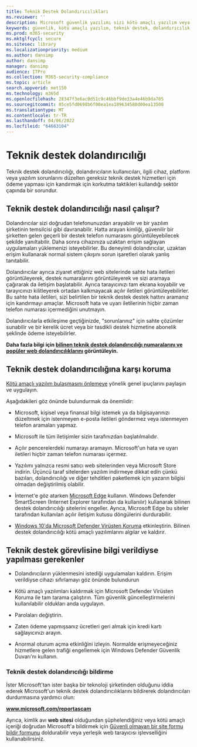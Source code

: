 ```yaml
---
title: Teknik Destek Dolandırıcılıkları
ms.reviewer: ''
description: Microsoft güvenlik yazılımı sizi kötü amaçlı yazılım veya virüs taraması iddia eden ve ardından sahte algılamalar ve uyarılar gösteren teknik destek dolandırıcılıklarından koruyabilir.
keywords: güvenlik, kötü amaçlı yazılım, teknik destek, dolandırıcılık, koruma, hile, sahtekarlık, sahte, hata iletileri, rapor, sahte güvenlik yazılımı, sahte, virüsten koruma, sahte yazılım, sahte, tehditler, ücret, kaldırma ücreti, yükseltme, kaldırma için ödeme, tam sürüm yükleme, deneme, çok sayıda tehdit, tarayıcı, tarama, temiz, bilgisayar, güvenlik, program, XP ev güvenliği, sahte Microsoft, etkinleştirme, taramayı etkinleştirme, virüsten koruma, uyarılar, açılır pencereler, güvenlik uyarıları, güvenlik açılır pencereleri teknik destek dolandırıcılıkları,  sahte Microsoft hata bildirimi, sahte virüs uyarısı, sahte ürün süre sonu, sahte Windows etkinleştirme, dolandırıcılık web sayfaları, dolandırıcılık telefon numaraları, telefon numaraları, MMPC, WDSI, Microsoft Kötü Amaçlı Yazılımdan Koruma Merkezi, teknik destek dolandırıcılığı numaraları
ms.prod: m365-security
ms.mktglfcycl: secure
ms.sitesec: library
ms.localizationpriority: medium
ms.author: dansimp
author: dansimp
manager: dansimp
audience: ITPro
ms.collection: M365-security-compliance
ms.topic: article
search.appverid: met150
ms.technology: m365d
ms.openlocfilehash: 28347f3e6ac0d51c9c46bbf9de33a4e46b9da705
ms.sourcegitcommit: 85ce5fd0698b6f00ea1ea189634588d00ea13508
ms.translationtype: MT
ms.contentlocale: tr-TR
ms.lasthandoff: 04/06/2022
ms.locfileid: "64663104"
---
```

# <a name="tech-support-scams"></a>Teknik destek dolandırıcılığı

Teknik destek dolandırıcılığı, dolandırıcıların kullanıcıları, ilgili cihaz, platform veya yazılım sorunlarını düzelten gereksiz teknik destek hizmetleri için ödeme yapması için kandırmak için korkutma taktikleri kullandığı sektör çapında bir sorundur.

## <a name="how-tech-support-scams-work"></a>Teknik destek dolandırıcılığı nasıl çalışır?

Dolandırıcılar sizi doğrudan telefonunuzdan arayabilir ve bir yazılım şirketinin temsilcisi gibi davranabilir. Hatta arayan kimliği, güvenilir bir şirketten gelen geçerli bir destek telefon numarasını görüntüleyebilecek şekilde yanıltabilir. Daha sonra cihazınıza uzaktan erişim sağlayan uygulamaları yüklemenizi isteyebilirler. Bu deneyimli dolandırıcılar, uzaktan erişim kullanarak normal sistem çıkışını sorun işaretleri olarak yanlış tanıtabilir.

Dolandırıcılar ayrıca ziyaret ettiğiniz web sitelerinde sahte hata iletileri görüntüleyerek, destek numaralarını görüntüleyerek ve sizi aramaya çağırarak da iletişim başlatabilir. Ayrıca tarayıcınızı tam ekrana koyabilir ve tarayıcınızı kilitleyerek ortadan kalkmayacak açılır iletileri görüntüleyebilirler. Bu sahte hata iletileri, sizi belirtilen bir teknik destek destek hattını aramanız için kandırmayı amaçlar. Microsoft hata ve uyarı iletilerinin hiçbir zaman telefon numarası içermediğini unutmayın.

Dolandırıcılarla etkileşime geçtiğinizde, "sorunlarınız" için sahte çözümler sunabilir ve bir kerelik ücret veya bir tasdikli destek hizmetine abonelik şeklinde ödeme isteyebilirler.

**Daha fazla bilgi için [bilinen teknik destek dolandırıcılığı numaralarını ve popüler web dolandırıcılıklarını](https://support.microsoft.com/help/4013405/windows-protect-from-tech-support-scams) görüntüleyin.**

## <a name="how-to-protect-against-tech-support-scams"></a>Teknik destek dolandırıcılığına karşı koruma

[Kötü amaçlı yazılım bulaşmasını önlemeye](prevent-malware-infection.md) yönelik genel ipuçlarını paylaşın ve uygulayın.

Aşağıdakileri göz önünde bulundurmak da önemlidir:

* Microsoft, kişisel veya finansal bilgi istemek ya da bilgisayarınızı düzeltmek için istenmeyen e-posta iletileri göndermez veya istenmeyen telefon aramaları yapmaz.

* Microsoft ile tüm iletişimler sizin tarafınızdan başlatılmalıdır.

* Açılır pencerelerdeki numarayı aramayın. Microsoft'un hata ve uyarı iletileri hiçbir zaman telefon numarası içermez.

* Yazılımı yalnızca resmi satıcı web sitelerinden veya Microsoft Store indirin. Üçüncü taraf sitelerden yazılım indirmeye dikkat edin çünkü bazıları, dolandırıcılığı ve diğer tehditleri paketlemek için yazarın bilgisi olmadan değiştirilmiş olabilir.

* İnternet'e göz atarken [Microsoft Edge](https://www.microsoft.com/windows/microsoft-edge) kullanın. Windows Defender SmartScreen (Internet Explorer tarafından da kullanılır) kullanarak bilinen destek dolandırıcılığı sitelerini engeller. Ayrıca, Microsoft Edge bu siteler tarafından kullanılan açılır iletişim kutusu döngülerini durdurabilir.

* [Windows 10'da Microsoft Defender Virüsten Koruma](/microsoft-365/security/defender-endpoint/microsoft-defender-antivirus-in-windows-10) etkinleştirin. Bilinen destek dolandırıcılığı kötü amaçlı yazılımlarını algılar ve kaldırır.

## <a name="what-to-do-if-information-has-been-given-to-a-tech-support-person"></a>Teknik destek görevlisine bilgi verildiyse yapılması gerekenler

* Dolandırıcıların yüklenmesini istediği uygulamaları kaldırın. Erişim verildiyse cihazı sıfırlamayı göz önünde bulundurun

* Kötü amaçlı yazılımları kaldırmak için Microsoft Defender Virüsten Koruma ile tam tarama çalıştırın. Tüm güvenlik güncelleştirmelerini kullanılabilir oldukları anda uygulayın.

* Parolaları değiştirin.

* Zaten ödeme yapmışsanız ücretleri geri almak için kredi kartı sağlayıcınızı arayın.

* Anormal oturum açma etkinliğini izleyin. Normalde erişmeyeceğiniz hizmetlere gelen trafiği engellemek için Windows Defender Güvenlik Duvarı'nı kullanın.

### <a name="reporting-tech-support-scams"></a>Teknik destek dolandırıcılığı bildirme

İster Microsoft'tan ister başka bir teknoloji şirketinden olduğunu iddia ederek Microsoft'un teknik destek dolandırıcılıklarını bildirerek dolandırıcıları durdurmasına yardımcı olun:

<b>www.microsoft.com/reportascam</b>

Ayrıca, kimlik avı **web sitesi** olduğundan şüphelendiğiniz veya kötü amaçlı içeriği doğrudan Microsoft'a bildirmek için [Güvenli olmayan bir site formu bildir formunu](https://www.microsoft.com/wdsi/support/report-unsafe-site) doldurabilir veya yerleşik web tarayıcısı işlevselliğini kullanabilirsiniz.